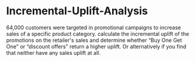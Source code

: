 # Incremental-Uplift-Analysis
64,000 customers were targeted in promotional campaigns to increase sales of a specific product category. calculate the incremental uplift of the promotions on the retailer's sales and determine whether “Buy One Get One” or “discount offers” return a higher uplift. Or alternatively if you find that neither have any sales uplift at all. 
